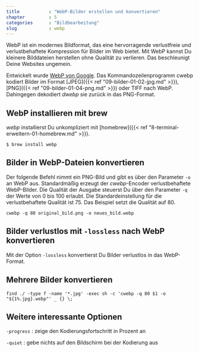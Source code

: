 ```yaml
---
title           : "WebP-Bilder erstellen und konvertieren"
chapter         : 5
categories      : "Bildbearbeitung"
slug            : webp
---
```

WebP ist ein modernes Bildformat, das eine hervorragende verlustfreie und verlustbehaftete Kompression für Bilder im Web bietet. Mit WebP kannst Du kleinere Bilddateien herstellen ohne Qualität zu verlieren. Das beschleunigt Deine Websites ungemein.<!-- readmore -->

Entwickelt wurde [WebP von Google](https://developers.google.com/speed/webp/). Das Kommandozeilenprogramm cwebp kodiert Bilder im Format [JPEG]({{< ref "09-bilder-01-02-jpg.md" >}}), [PNG]({{< ref "09-bilder-01-04-png.md" >}}) oder TIFF nach WebP. Dahingegen dekodiert _dwebp_ sie zurück in das PNG-Format.

## WebP installieren mit brew

*webp* installierst Du unkompliziert mit [homebrew]({{< ref "8-terminal-erweitern-01-homebrew.md" >}}).

~~~
$ brew install webp
~~~

## Bilder in WebP-Dateien konvertieren

Der folgende Befehl nimmt ein PNG-Bild und gibt es über den Parameter `-o` an WebP aus. Standardmäßig erzeugt der _cwebp_-Encoder verlustbehaftete WebP-Bilder. Die Qualität der Ausgabe steuerst Du über den Parameter `-q` der Werte von 0 bis 100 erlaubt. Die Standardeinstellung für die verlustbehaftete Qualität ist 75. Das Beispiel setzt die Qualität auf 80.

~~~
cwebp -q 80 original_bild.png -o neues_bild.webp
~~~

## Bilder verlustlos mit `-lossless` nach WebP konvertieren

Mit der Option `-lossless` konvertierst Du Bilder verlustlos in das WebP-Format.

## Mehrere Bilder konvertieren

~~~
find ./ -type f -name '*.jpg' -exec sh -c 'cwebp -q 80 $1 -o "${1%.jpg}.webp"' _ {} \;
~~~


## Weitere interessante Optionen

`-progress`
:   zeige den Kodierungsfortschritt in Prozent an

`-quiet`
:   gebe nichts auf den Bildschirm bei der Kodierung aus



